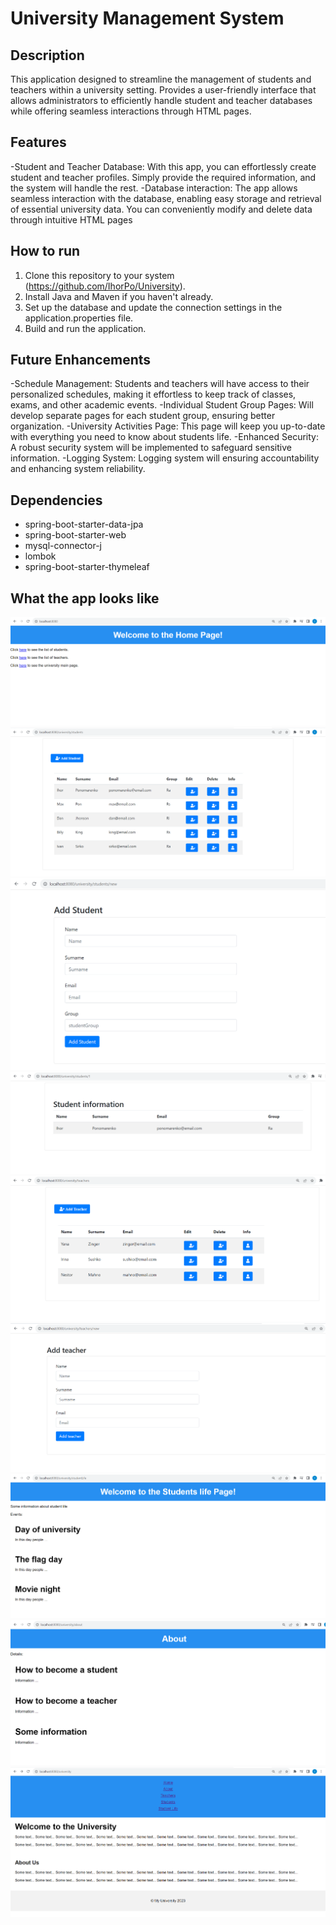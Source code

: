 # University Management System
## Description
This application designed to streamline the management of students and teachers within a university setting.
Provides a user-friendly interface that allows administrators to efficiently handle student and teacher databases while offering seamless interactions through HTML pages.
## Features
-Student and Teacher Database: With this app, you can effortlessly create student and teacher profiles. Simply provide the required information, and the system will handle the rest.
-Database interaction: The app allows seamless interaction with the database, enabling easy storage and retrieval of essential university data. You can conveniently modify and delete data through intuitive HTML pages
## How to run
1. Clone this repository to your system (https://github.com/IhorPo/University).
2. Install Java and Maven if you haven't already.
3. Set up the database and update the connection settings in the application.properties file.
4. Build and run the application.
## Future Enhancements
-Schedule Management: Students and teachers will have access to their personalized schedules, making it effortless to keep track of classes, exams, and other academic events.
-Individual Student Group Pages: Will develop separate pages for each student group, ensuring better organization.
-University Activities Page: This page will keep you up-to-date with everything you need to know about students life.
-Enhanced Security: A robust security system will be implemented to safeguard sensitive information.
-Logging System: Logging system will ensuring accountability and enhancing system reliability.
## Dependencies
- spring-boot-starter-data-jpa
- spring-boot-starter-web
- mysql-connector-j
- lombok
- spring-boot-starter-thymeleaf
## What the app looks like
![alt text](https://github.com/IhorPo/University/blob/master/screenshots/Screenshot_1.png)
![alt text](https://github.com/IhorPo/University/blob/master/screenshots/Screenshot_2.png)
![alt text](https://github.com/IhorPo/University/blob/master/screenshots/Screenshot_3.png)
![alt text](https://github.com/IhorPo/University/blob/master/screenshots/Screenshot_4.png)
![alt text](https://github.com/IhorPo/University/blob/master/screenshots/Screenshot_5.png)
![alt text](https://github.com/IhorPo/University/blob/master/screenshots/Screenshot_6.png)
![alt text](https://github.com/IhorPo/University/blob/master/screenshots/Screenshot_7.png)
![alt text](https://github.com/IhorPo/University/blob/master/screenshots/Screenshot_8.png)
![alt text](https://github.com/IhorPo/University/blob/master/screenshots/Screenshot_9.png)
